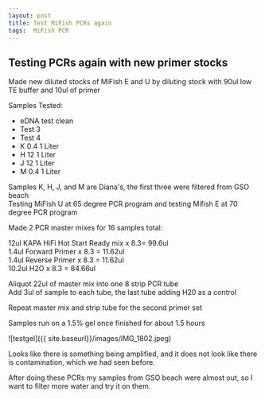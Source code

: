 ```yaml
---
layout: post
title: Test MiFish PCRs again
tags:  MiFish PCR 
---
```


## Testing PCRs again with new primer stocks

Made new diluted stocks of MiFish E and U by diluting stock with 90ul low TE buffer and 10ul of primer

Samples Tested:
- eDNA test clean
- Test 3
- Test 4
- K 0.4 1 Liter
- H 12 1 Liter
- J 12 1 Liter
- M 0.4 1 Liter  

Samples K, H, J, and M are Diana's, the first three were filtered from GSO beach  
Testing MiFish U at 65 degree PCR program and testing Mifish E at 70 degree PCR program

Made 2 PCR master mixes for 16 samples total:

12ul KAPA HiFi Hot Start Ready mix x 8.3= 99.6ul  
1.4ul Forward Primer x 8.3 = 11.62ul  
1.4ul Reverse Primer x 8.3 = 11.62ul  
10.2ul H2O x 8.3 = 84.66ul

Aliquot 22ul of master mix into one 8 strip PCR tube  
Add 3ul of sample to each tube, the last tube adding H20 as a control  

Repeat master mix and strip tube for the second primer set

Samples run on a 1.5% gel once finished for about 1.5 hours

![testgel]({{ site.baseurl}}/images/IMG_1802.jpeg)

Looks like there is something being amplified, and it does not look like there is contamination, which we had seen before.

After doing these PCRs my samples from GSO beach were almost out, so I want to filter more water and try it on them.
